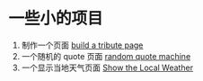 # 一些小的项目
1. 制作一个页面 [build a tribute page](build-a-tribute-page/)
2. 一个随机的 quote 页面 [random quote machine](random-quote-machine/)
3. 一个显示当地天气页面 [Show the Local Weather](Show-the-Local-Weather/)
